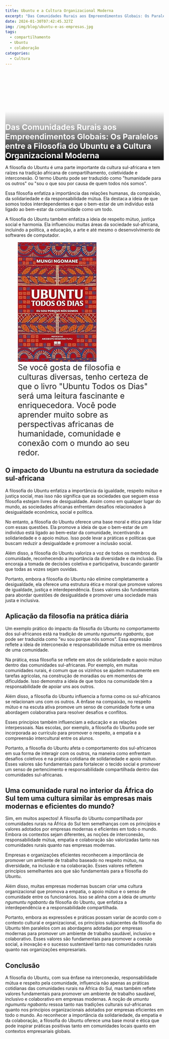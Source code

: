 ```yaml
---
title: Ubuntu e a Cultura Organizacional Moderna
excerpt: "Das Comunidades Rurais aos Empreendimentos Globais: Os Paralelos entre a Filosofia do Ubuntu e a Cultura Organizacional Moderna."
date: 2024-01-30T07:42:45.327Z
img: /img/blog/ubuntu-e-as-empresas.jpg
tags:
  - compartilhamento
  - Ubuntu
  - colaboração
categories:
  - Cultura
---
```


<div style="background: url('/img/blog/ubuntu-e-as-empresas.jpg') center / cover; aspect-ratio: 16/9; position: relative;">
  <div style="padding: 12em var(--spacing) var(--spacing); position: absolute; left: 0; right: 0; bottom: 0; color: #fff; background: linear-gradient(transparent, black);">
    <h2 class="wrapper large" style="margin-bottom: 0; padding: 0; font-size: clamp(0.8em, 2.6vw, 1.9em);">
      Das Comunidades Rurais aos Empreendimentos Globais: Os Paralelos entre a Filosofia do Ubuntu e a Cultura Organizacional Moderna
    </h2>
  </div>
</div>

A filosofia do Ubuntu é uma parte importante da cultura sul-africana e tem raízes na tradição africana de compartilhamento, coletividade e interconexão. O termo *Ubuntu* pode ser traduzido como "humanidade para os outros" ou "sou o que sou por causa de quem todos nós somos".

Essa filosofia enfatiza a importância das relações humanas, da compaixão, da solidariedade e da responsabilidade mútua. Ela destaca a ideia de que somos todos interdependentes e que o bem-estar de um indivíduo está ligado ao bem-estar da comunidade como um todo.

A filosofia do Ubuntu também enfatiza a ideia de respeito mútuo, justiça social e harmonia. Ela influenciou muitas áreas da sociedade sul-africana, incluindo a política, a educação, a arte e até mesmo o desenvolvimento de softwares de computador.

<div class="hero dark">
  <figure class="horizontal center wrapper large" style="gap: var(--spacing); flex-wrap: wrap;">
    <img src="/img/blog/livro-ubuntu-todos-os-dias.jpg" alt="Capa do livro Ubuntu Todos os Dias" height="379" />
    <figcaption style="flex: 1 1 10em; font-size: clamp(0.8em, 2.6vw, 1.9em);">
      Se você gosta de filosofia e culturas diversas, tenho certeza de que o livro "Ubuntu Todos os Dias" será uma leitura fascinante e enriquecedora. Você pode aprender muito sobre as perspectivas africanas de humanidade, comunidade e conexão com o mundo ao seu redor.
    </figcaption>
  </figure>
</div>

## O impacto do Ubuntu na estrutura da sociedade sul-africana

A filosofia do Ubuntu enfatiza a importância da igualdade, respeito mútuo e justiça social, mas isso não significa que as sociedades que seguem essa filosofia estejam livres de desigualdade. Assim como em qualquer lugar do mundo, as sociedades africanas enfrentam desafios relacionados à desigualdade econômica, social e política.

No entanto, a filosofia do Ubuntu oferece uma base moral e ética para lidar com essas questões. Ela promove a ideia de que o bem-estar de um indivíduo está ligado ao bem-estar da comunidade, incentivando a solidariedade e o apoio mútuo. Isso pode levar a práticas e políticas que buscam reduzir a desigualdade e promover a inclusão social.

Além disso, a filosofia do Ubuntu valoriza a voz de todos os membros da comunidade, reconhecendo a importância da diversidade e da inclusão. Ela encoraja a tomada de decisões coletiva e participativa, buscando garantir que todas as vozes sejam ouvidas.

Portanto, embora a filosofia do Ubuntu não elimine completamente a desigualdade, ela oferece uma estrutura ética e moral que promove valores de igualdade, justiça e interdependência. Esses valores são fundamentais para abordar questões de desigualdade e promover uma sociedade mais justa e inclusiva.

## Aplicação da filosofia na prática diária

Um exemplo prático do impacto da filosofia do Ubuntu no comportamento dos sul-africanos está na tradição de *umuntu ngumuntu ngabantu*, que pode ser traduzida como "eu sou porque nós somos". Essa expressão reflete a ideia de interconexão e responsabilidade mútua entre os membros de uma comunidade.

Na prática, essa filosofia se reflete em atos de solidariedade e apoio mútuo dentro das comunidades sul-africanas. Por exemplo, em muitas comunidades rurais, é comum que os vizinhos se ajudem mutuamente em tarefas agrícolas, na construção de moradias ou em momentos de dificuldade. Isso demonstra a ideia de que todos na comunidade têm a responsabilidade de apoiar uns aos outros.

Além disso, a filosofia do Ubuntu influencia a forma como os sul-africanos se relacionam uns com os outros. A ênfase na compaixão, no respeito mútuo e na escuta ativa promove um senso de comunidade forte e uma abordagem colaborativa para resolver desafios e conflitos.

Esses princípios também influenciam a educação e as relações interpessoais. Nas escolas, por exemplo, a filosofia do Ubuntu pode ser incorporada ao currículo para promover o respeito, a empatia e a compreensão intercultural entre os alunos.

Portanto, a filosofia do Ubuntu afeta o comportamento dos sul-africanos em sua forma de interagir com os outros, na maneira como enfrentam desafios coletivos e na prática cotidiana de solidariedade e apoio mútuo. Esses valores são fundamentais para fortalecer o tecido social e promover um senso de pertencimento e responsabilidade compartilhada dentro das comunidades sul-africanas.

<div class="hero brand horizontal" style="flex-wrap: wrap;">
  <h2 class="wrapper" style="flex: 1 1 400px; margin-right: 0;">
    Uma comunidade rural no interior da África do Sul tem uma cultura similar às empresas mais modernas e eficientes do mundo?
  </h2>

  <p class="wrapper" style="flex: 1 1 500px; margin-left: 0;">
    Sim, em muitos aspectos! A filosofia do Ubuntu compartilhada por comunidades rurais na África do Sul tem semelhanças com os princípios e valores adotados por empresas modernas e eficientes em todo o mundo. Embora os contextos sejam diferentes, as noções de interconexão, responsabilidade mútua, empatia e colaboração são valorizadas tanto nas comunidades rurais quanto nas empresas modernas.
  </p>
</div>

Empresas e organizações eficientes reconhecem a importância de promover um ambiente de trabalho baseado no respeito mútuo, na diversidade, na inclusão e na colaboração. Esses valores refletem princípios semelhantes aos que são fundamentais para a filosofia do Ubuntu.

Além disso, muitas empresas modernas buscam criar uma cultura organizacional que promova a empatia, o apoio mútuo e o senso de comunidade entre os funcionários. Isso se alinha com a ideia de *umuntu ngumuntu ngabantu* da filosofia do Ubuntu, que enfatiza a interdependência e a responsabilidade compartilhada.

Portanto, embora as expressões e práticas possam variar de acordo com o contexto cultural e organizacional, os princípios subjacentes da filosofia do Ubuntu têm paralelos com as abordagens adotadas por empresas modernas para promover um ambiente de trabalho saudável, inclusivo e colaborativo. Esses valores são fundamentais para promover a coesão social, a inovação e o sucesso sustentável tanto nas comunidades rurais quanto nas organizações empresariais.

## Conclusão

A filosofia do Ubuntu, com sua ênfase na interconexão, responsabilidade mútua e respeito pela comunidade, influencia não apenas as práticas cotidianas das comunidades rurais na África do Sul, mas também reflete valores fundamentais para promover um ambiente de trabalho saudável, inclusivo e colaborativo em empresas modernas. A noção de *umuntu ngumuntu ngabantu* ressoa tanto nas tradições culturais sul-africanas quanto nos princípios organizacionais adotados por empresas eficientes em todo o mundo. Ao reconhecer a importância da solidariedade, da empatia e da colaboração, a filosofia do Ubuntu oferece uma base moral e ética que pode inspirar práticas positivas tanto em comunidades locais quanto em contextos empresariais globais.
